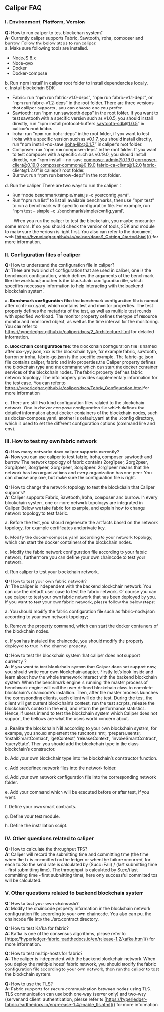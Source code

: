 ## Caliper FAQ ##
### I. Environment, Platform, Version ##
**Q:** How to run caliper to test blockchain system?  
**A:** Currently caliper supports Fabric, Sawtooth, Iroha, composer and burrow. Follow the below steps to run caliper.  
a. Make sure following tools are installed.  

+ NodeJS 8.x  
+ Node-gyp 
+ Docker
+ Docker-compose  

b. Run ‘npm install’ in caliper root folder to install dependencies locally.  
c.	Install blockchain SDK  

+  Fabric: run “npm run fabric-v1.0-deps”, “npm run fabric-v1.1-deps”, or “npm run fabric-v1.2-deps” in the root folder. There are three versions that calilper supports , you can choose one you prefer.
+  Sawtooth: run “npm run sawtooth-deps” in the root folder. If you want to test sawtooth with a specific version such as v1.0.5, you should install directly, run “npm install protocol-buffers sawtooth-sdk@1.0.5” in caliper’s root folder.
+  Iroha: run “npm run iroha-deps” in the root folder, if you want to test iroha with a specific version such as v0.1.7, you should install directly, run “npm install –no-save iroha-lib@0.1.7” in caliper’s root folder.
+  Composer: run “npm run composer-deps” in the root folder. If you want to test composer with a specific such as v0.19.0, you should install directly, run “npm install  --no-save composer-admin@0.19.0 composer-client@0.19.0 composer-common@0.19.0 fabric-ca-client@1.2.0 fabric-client@1.2.0” in caliepr’s root folder.  
+  Burrow: run “npm run burrow-deps” in the root folder.  

d.	Run the caliper. There are two ways to run the caliper：  

+ Run “node benchmark/simple/main.js  -c yourconfig.yaml”.
+ Run “npm run list” to list all available benchmarks, then use “npm test” to run a benchmark with specific configuration file. For example, run “npm test – simple –c ./benchmark/simple/config.yaml”.

　　When you run the caliper to test the blockchain, you maybe encounter some errors. If so, you should check the version of tools, SDK and module to make sure the veriosn is right first. You also can refer to the document web [https://hyperledger.github.io/caliper/docs/1_Getting_Started.html]() for more information.
### II.	Configuration files of caliper  
**Q:** How to understand the configuration file in caliper?  
**A:** There are two kind of configuration that are used in caliper, one is the benchmark configuration, which defines the arguments of the benchmark like the workload; another is the blockchain configuration file, which specifies necessary information to help interacting with the backend blockchain system.  

a. **Benchmark configuration file**: the benchmark configuration file is named after confi-xxx.yaml, which contains test and monitor properties. The test property defines the metadata of the test, as well as multiple test rounds with specified workload. The monitor property defines the type of resource monitor and monitored object, as well as the time interval for the monitoring. You can refer to https://hyperledger.github.io/caliper/docs/2_Architecture.html for detailed information.  

b. **Blockchain configuration file**: the blockchain configuration file is named after xxx-yyy.json, xxx is the blockchain type, for example fabric, sawtooth, burron or iroha, fabric-go.json is the specific example. The fabric-go.json file contains caliper, fabric and info properties.the Caliper property defines the blockchain type and the command which can start the docker container services of the blockchain nodes. The fabric property defines fabric network topology. The info propery provides supplementary information for the test case. You can refer to https://hyperledger.github.io/caliper/docs/Fabric_Configuration.html for more information  

c. There are still two kind configuration files ralated to the blockchain network. One is docker compose configuration file which defines the detailed information about docker containers of the blockchain nodes, such as docker-compose.yaml. another is default.yaml at the ./config directory, which is used to set the different configuration options (command line and env).  

### III. How to test my own fabric network  
**Q:** How many networks does caliper supports currently?  
**A:** Now you can use caliper to test fabric, iroha, composer, sawtooth and burrow. The network topology of fabric contains 2org1peer, 2org2peer, 2org3peer, 3org1peer, 3org2peer, 3org3peer. 2org1peer means that the network has two organizations and every organization has one peer. You can choose any one, but make sure the configuration file is right.  

**Q:** How to change the network topology to test the blockchain that Caliper supports?  
**A:** Caliper supports Fabric, Sawtooth, Iroha, composer and burrow. In every blcokchain system, one or more network topologys are integrated in Caliper. Below we take fabric for example, and explain how to change network topology to test fabric.  

a.	Before the test, you should regenerate the artifacts based on the network topology, for example certificates and private key. 
 
b.	Modify the docker-compose.yaml according to your network topology, which can start the docker containers of the blockchain nodes.  

c.	Modify the fabric network configuration file according to your fabric network, furthermore you can define your own chaincode to test your network.  

d.	Run caliper to test your blockchain network.  

**Q:** How to test your own fabric network?  
**A:** The caliper is independent with the backend blockchain network. You can use the default user case to test the fabric network. Of course you can use caliper to test your own fabric network that has been deployed by you. If you want to test your own fabric network, please follow the below steps:  
 
a.	You should modify the fabric configuration file such as fabric-node.json according to your own network topology;  

b.	Remove the property command, which can start the docker containers of the blockchain nodes.  

c.	If you has installed the chaincode, you should modify the property deployed to true in the channel property.  

**Q:** How to test the blockchain system that caliper does not support currently？  
**A:** If you want to test blockchain system that Caliper does not support now, you should write your own blockchain adapter. Firstly let’s look inside and learn about how the whole framework interact with the backend blockchain system. When the benchmark engine is running, the master process of benchmark engine will call the user defined blockchain class to complete blockchain’s chaincode’s installion. Then, after the master process launches the corresponding clients, each client will do the test. During the test, the client will get current blockchain’s contest, run the test scripts, release the blockchain’s context in the end, and return the performance statistics. Hence, if users intend to test the blockchain system which Caliper does not support, the bellows are what the users world concern about.  

a.	Realize the blockchain NBI according to your own blockchain system, for example, you should implement the funcitons ‘init’, ‘prepareClients’, ‘installSmartContract’, ‘getContext’, ‘releaseContext’, ‘invokeSmartContract’, ‘queryState’. Then you should add the blockchain type in the class blockchain’s constructor.  

b.	Add your own blockchain type into the blockchain’s constructor function.  

c.	Add predefined network files into the network folder.  

d.	Add your own network configuration file into the corresponding network folder.  

e.	Add your command which will be executed before or after test, if you want.  

f.	Define your own smart contracts.  

g.	Define your test module.  

h.	Define the installation script.  

### IV.	Other questions related to caliper  
**Q:** How to calculate the throughput TPS?  
**A:** Caliper will record the submitting time and committing time (the time when the tx is committed on the ledger or when the failure occurred) for each tx.
So the send rate is calculated by (Succ+Fail) / (last submitting time - first submitting time).
The throughput is calculated by Succ/(last committing time - first submitting time), here only successful committed txs will be calculated.  

### V. Other questions related to backend blockchain system  

**Q:** How to test your own chaincode?  
**A:** Modify the chaincode property information in the blockchain network configuration file according to your own chaincode. You also can put the chaincode file into the ./src/contract directory.  

**Q:** How to test Kafka for fabric?  
**A:** Kafka is one of the consensus algorithms, please refer to [https://hyperledger-fabric.readthedocs.io/en/release-1.2/kafka.html]() for more information.  

**Q:** How to test multip-hosts for fabric?  
**A:** The caliper is independent with the backend blockchain network. When you deploy the multiple hosts’ fabric network, you should modify the fabric configuration file according to your own network, then run the caliper to test the blockchain system.  

**Q:** How to use the TLS?  
**A:** Fabric supports for secure communication between nodes using TLS. TLS communication can use both one-way (server only) and two-way (server and client) authentication, please refer to [https://hyperledger-fabric.readthedocs.io/en/release-1.4/enable_tls.html]() for more information
